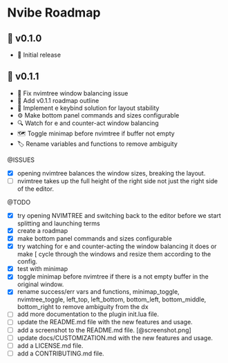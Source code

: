 # Nvibe Roadmap

## 🚀 v0.1.0

- 🚀 Initial release

## 🚀 v0.1.1

- 🔧 Fix nvimtree window balancing issue
- 📝 Add v0.1.1 roadmap outline
- 🎯 Implement <leader>e keybind solution for layout stability
- ⚙️ Make bottom panel commands and sizes configurable
- 🔍 Watch for <leader>e and counter-act window balancing
- 🗺️ Toggle minimap before nvimtree if buffer not empty
- 🏷️ Rename variables and functions to remove ambiguity

@ISSUES
 - [x] opening nvimtree balances the window sizes, breaking the layout.
 - [ ] nvimtree takes up the full height of the right side not just the right side of the editor.

@TODO
 - [x] try opening NVIMTREE and switching back to the editor before we start splitting and launching terms
 - [x] create a roadmap
 - [x] make bottom panel commands and sizes configurable
 - [x] try watching for <leader>e and counter-acting the window balancing it does or make <leader>[ cycle through the windows and resize them according to the config.
 - [x] test with minimap
 - [x] toggle minimap before nvimtree if there is a not empty buffer in the original window.
 - [x] rename success/err vars and functions, minimap_toggle, nvimtree_toggle, left_top, left_bottom, bottom_left, bottom_middle, bottom_right to remove ambiguity from the dx
 - [ ] add more documentation to the plugin init.lua file.
 - [ ] update the README.md file with the new features and usage.
 - [ ] add a screenshot to the README.md file. [@screenshot.png]
 - [ ] update docs/CUSTOMIZATION.md with the new features and usage.
 - [ ] add a LICENSE.md file.
 - [ ] add a CONTRIBUTING.md file.
